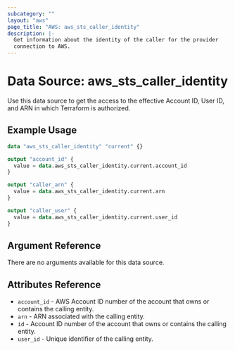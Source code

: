 ```yaml
---
subcategory: ""
layout: "aws"
page_title: "AWS: aws_sts_caller_identity"
description: |-
  Get information about the identity of the caller for the provider
  connection to AWS.
---
```


# Data Source: aws_sts_caller_identity

Use this data source to get the access to the effective Account ID, User ID, and ARN in
which Terraform is authorized.

## Example Usage

```terraform
data "aws_sts_caller_identity" "current" {}

output "account_id" {
  value = data.aws_sts_caller_identity.current.account_id
}

output "caller_arn" {
  value = data.aws_sts_caller_identity.current.arn
}

output "caller_user" {
  value = data.aws_sts_caller_identity.current.user_id
}
```

## Argument Reference

There are no arguments available for this data source.

## Attributes Reference

* `account_id` - AWS Account ID number of the account that owns or contains the calling entity.
* `arn` - ARN associated with the calling entity.
* `id` - Account ID number of the account that owns or contains the calling entity.
* `user_id` - Unique identifier of the calling entity.
